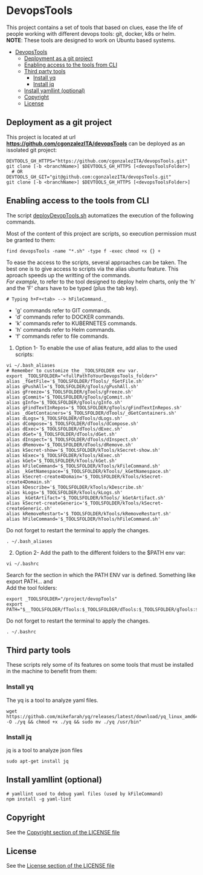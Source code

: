 # DevopsTools
This project contains a set of tools that based on clues, ease the life of people working with different devops tools: git, docker, k8s or helm.  
**NOTE**: These tools are designed to work on Ubuntu based systems.
- [DevopsTools](#devopstools)
  - [Deployment as a git project](#deployment-as-a-git-project)
  - [Enabling access to the tools from CLI](#enabling-access-to-the-tools-from-cli)
  - [Third party tools](#third-party-tools)
    - [Install yq](#install-yq)
    - [Install jq](#install-jq)
  - [Install yamllint (optional)](#install-yamllint-optional)
  - [Copyright](#copyright)
  - [License](#license)

## Deployment as a git project
This project is located at url **https://github.com/cgonzalezITA/devopsTools** can be deployed as an issolated git project:  
```shell
DEVTOOLS_GH_HTTPS="https://github.com/cgonzalezITA/devopsTools.git"
git clone [-b <branchName>] $DEVTOOLS_GH_HTTPS [<devopsToolsFolder>]
  # OR
DEVTOOLS_GH_GIT="git@github.com:cgonzalezITA/devopsTools.git"
git clone [-b <branchName>] $DEVTOOLS_GH_HTTPS [<devopsToolsFolder>]
```

## Enabling access to the tools from CLI
The script [deployDevopTools.sh](./quickDeployment/deployDevopTools.sh) automatizes the execution of the following commands.  

Most of the content of this project are scripts, so execution permission must be granted to them:
```shell
find devopsTools -name "*.sh" -type f -exec chmod +x {} +
```

To ease the access to the scripts, several approaches can be taken. The best one is to give access to scripts via the alias ubuntu feature. This aproach speeds up the writting of the commands.  
_For example_, to refer to the tool designed to deploy helm charts, only the 'h' and the 'F' chars have to be typed (plus the tab key). 

```shell
# Typing h+F+<tab> --> hFileCommand._
```

- 'g' commands refer to GIT commands.
- 'd' commands refer to DOCKER commands.
- 'k' commands refer to KUBERNETES commands.
- 'h' commands refer to Helm commands.
- 'f' commands refer to file commands.
  

1. Option 1- To enable the use of alias feature, add alias to the used scripts:
```shell
vi ~/.bash_aliases  
# Remember to customize the _TOOLSFOLDER env var.
export _TOOLSFOLDER="<fullPathToYourDevopsTools_folder>" 
alias _fGetFile='$_TOOLSFOLDER/fTools/_fGetFile.sh'
alias gPushAll='$_TOOLSFOLDER/gTools/gPushAll.sh'
alias gFreeze='$_TOOLSFOLDER/gTools/gFreeze.sh'
alias gCommit='$_TOOLSFOLDER/gTools/gCommit.sh'
alias gInfo='$_TOOLSFOLDER/gTools/gInfo.sh'
alias gFindTextInRepos='$_TOOLSFOLDER/gTools/gFindTextInRepos.sh'
alias _dGetContainers='$_TOOLSFOLDER/dTools/_dGetContainers.sh'
alias dLogs='$_TOOLSFOLDER/dTools/dLogs.sh'
alias dCompose='$_TOOLSFOLDER/dTools/dCompose.sh'
alias dExec='$_TOOLSFOLDER/dTools/dExec.sh'
alias dGet='$_TOOLSFOLDER/dTools/dGet.sh'
alias dInspect='$_TOOLSFOLDER/dTools/dInspect.sh'
alias dRemove='$_TOOLSFOLDER/dTools/dRemove.sh'
alias kSecret-show='$_TOOLSFOLDER/kTools/kSecret-show.sh'
alias kExec='$_TOOLSFOLDER/kTools/kExec.sh'
alias kGet='$_TOOLSFOLDER/kTools/kGet.sh'
alias kFileCommand='$_TOOLSFOLDER/kTools/kFileCommand.sh'
alias _kGetNamespace='$_TOOLSFOLDER/kTools/_kGetNamespace.sh'
alias kSecret-create4Domain='$_TOOLSFOLDER/kTools/kSecret-create4Domain.sh'
alias kDescribe='$_TOOLSFOLDER/kTools/kDescribe.sh'
alias kLogs='$_TOOLSFOLDER/kTools/kLogs.sh'
alias _kGetArtifact='$_TOOLSFOLDER/kTools/_kGetArtifact.sh'
alias kSecret-createGeneric='$_TOOLSFOLDER/kTools/kSecret-createGeneric.sh'
alias kRemoveRestart='$_TOOLSFOLDER/kTools/kRemoveRestart.sh'
alias hFileCommand='$_TOOLSFOLDER/hTools/hFileCommand.sh'
```

Do not forget to restart the terminal to apply the changes.  
```shell
. ~/.bash_aliases
```

2. Option 2- Add the path to the different folders to the $PATH env var:
```shell
vi ~/.bashrc  
```
Search for the section in which the PATH ENV var is defined. Something like export PATH... and  
Add the tool folders:
```shell
export _TOOLSFOLDER="/project/devopTools"
export PATH="$__TOOLSFOLDER/fTools:$_TOOLSFOLDER/dTools:$_TOOLSFOLDER/gTools:$_TOOLSFOLDER/dTools:$_TOOLSFOLDER/kTools:$_TOOLSFOLDER/hTools:$PATH"
```

Do not forget to restart the terminal to apply the changes.  
```shell
. ~/.bashrc
```

## Third party tools
These scripts rely some of its features on some tools that must be installed in the machine to benefit from them:

### Install yq
The yq is a tool to analyze yaml files.
```shell
wget https://github.com/mikefarah/yq/releases/latest/download/yq_linux_amd64 -O ./yq && chmod +x ./yq && sudo mv ./yq /usr/bin"
```
### Install jq
jq is a tool to analyze json files
```shell
sudo apt-get install jq
```
## Install yamllint (optional)
```shell
# yamllint used to debug yaml files (used by kFileCommand)
npm install -g yaml-lint
```

## Copyright
See the [Copyright section of the LICENSE file](LICENSE.md#copyright)

## License
See the [License section of the LICENSE file](LICENSE.md#license)

